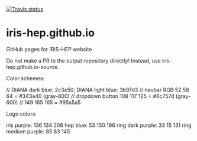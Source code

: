[![Travis status](https://travis-ci.com/iris-hep/iris-hep.github.io-source.svg?branch=master)](https://travis-ci.com/iris-hep/iris-hep.github.io-source/settings#)

# iris-hep.github.io
GitHub pages for IRIS-HEP website

Do not make a PR to the output repository directly! Instead, use iris-hep.github.io-source.



Color schemes:

// DIANA dark blue: 2c3e50; DIANA light blue: 3b97d3
// navbar RGB 52 58 64 = #343a40 (gray-800)
// dropdown button 108 117 125 = #6c757d (gray-600)
// 149 165 165 = #95a5a5

Logo colors:

iris purple: 136 134 208
hep blue: 53 130 196 
ring dark purple: 33 15 131 
ring medium purple: 85 83 145




